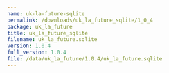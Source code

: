 ```yaml
---
name: uk-la-future-sqlite
permalink: /downloads/uk_la_future_sqlite/1_0_4
package: uk_la_future
title: uk_la_future_sqlite
filename: uk_la_future.sqlite
version: 1.0.4
full_version: 1.0.4
file: /data/uk_la_future/1.0.4/uk_la_future.sqlite
---
```

